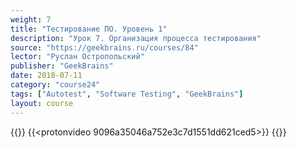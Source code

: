 ```yaml
---
weight: 7
title: "Тестирование ПО. Уровень 1"
description: "Урок 7. Организация процесса тестирования"
source: "https://geekbrains.ru/courses/84"
lector: "Руслан Остропольский"
publisher: "GeekBrains"
date: 2018-07-11
category: "course24"
tags: ["Autotest", "Software Testing", "GeekBrains"]
layout: course
---
```

{{<players>}}
    {{<protonvideo 9096a35046a752e3c7d1551dd621ced5>}}
{{</players>}}
